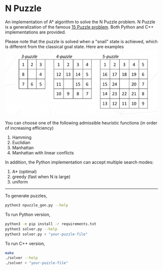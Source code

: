 # N Puzzle

An implementation of A* algorithm to solve the N Puzzle problem. N Puzzle is a generalization of the famous [15 Puzzle problem](https://en.wikipedia.org/wiki/15_puzzle). Both Python and C++ implementations are provided.  

Please note that the puzzle is solved when a "snail" state is achieved, which is different from the classical goal state. Here are examples
![](./docs/snail_states.png)

You can choose one of the following admissible heuristic functions (in order of increasing efficiency)

1. Hamming 
2. Euclidian
3. Manhattan
4. Manhattan with linear conflicts

In addition, the Python implementation can accept multiple search modes:

1. A* (optimal)
2. greedy (fast when N is large)
3. uniform

---

To generate puzzles,

```sh
python3 npuzzle_gen.py --help
```

To run Python version,

```sh
python3 -m pip install -r requirements.txt
python3 solver.py --help
python3 solver.py < "your-puzzle-file"
```

To run C++ version,

```sh
make
./solver --help
./solver < "your-puzzle-file"
```
